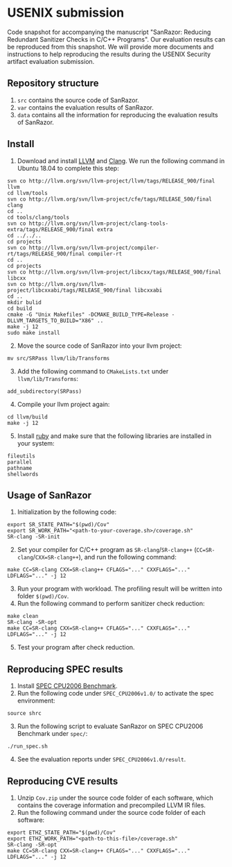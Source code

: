 # USENIX submission
Code snapshot for accompanying the manuscript "SanRazor: Reducing Redundant Sanitizer Checks in C/C++ Programs". Our evaluation results can be reproduced from this snapshot. We will provide more documents and instructions to help reproducing the results during the USENIX Security artifact evaluation submission.

## Repository structure
1. `src` contains the source code of SanRazor.
2. `var` contains the evaluation results of SanRazor.
3. `data` contains all the information for reproducing the evaluation results of SanRazor.

## Install
1. Download and install [LLVM](https://llvm.org/docs/GettingStarted.html) and [Clang](https://clang.llvm.org/get_started.html).
We run the following command in Ubuntu 18.04 to complete this step:
```
svn co http://llvm.org/svn/llvm-project/llvm/tags/RELEASE_900/final llvm
cd llvm/tools
svn co http://llvm.org/svn/llvm-project/cfe/tags/RELEASE_500/final clang
cd ..
cd tools/clang/tools
svn co http://llvm.org/svn/llvm-project/clang-tools-extra/tags/RELEASE_900/final extra
cd ../../..
cd projects
svn co http://llvm.org/svn/llvm-project/compiler-rt/tags/RELEASE_900/final compiler-rt
cd ..
cd projects
svn co http://llvm.org/svn/llvm-project/libcxx/tags/RELEASE_900/final libcxx
svn co http://llvm.org/svn/llvm-project/libcxxabi/tags/RELEASE_900/final libcxxabi
cd ..
mkdir bulid
cd build
cmake -G "Unix Makefiles" -DCMAKE_BUILD_TYPE=Release -DLLVM_TARGETS_TO_BUILD="X86" ..
make -j 12
sudo make install
```
2. Move the source code of SanRazor into your llvm project:
```
mv src/SRPass llvm/lib/Transforms
```
3. Add the following command to `CMakeLists.txt` under `llvm/lib/Transforms`:
```
add_subdirectory(SRPass)
```
4. Compile your llvm project again:
```
cd llvm/build
make -j 12
```
5. Install [ruby](https://www.ruby-lang.org/en/documentation/installation/) and make sure that the following libraries are installed in your system:
```
fileutils
parallel
pathname
shellwords
```

## Usage of SanRazor
1. Initialization by the following code:
```
export SR_STATE_PATH="$(pwd)/Cov"
export SR_WORK_PATH="<path-to-your-coverage.sh>/coverage.sh"
SR-clang -SR-init
```
2. Set your compiler for C/C++ program as `SR-clang`/`SR-clang++` (`CC=SR-clang`/`CXX=SR-clang++`), and run the following command:
```
make CC=SR-clang CXX=SR-clang++ CFLAGS="..." CXXFLAGS="..." LDFLAGS="..." -j 12
```
3. Run your program with workload. The profiling result will be written into folder `$(pwd)/Cov`.
4. Run the following command to perform sanitizer check reduction:
```
make clean
SR-clang -SR-opt
make CC=SR-clang CXX=SR-clang++ CFLAGS="..." CXXFLAGS="..." LDFLAGS="..." -j 12
```
5. Test your program after check reduction.

## Reproducing SPEC results
1. Install [SPEC CPU2006 Benchmark](https://www.spec.org/cpu2006/).
2. Run the following code under `SPEC_CPU2006v1.0/` to activate the spec environment:
```
source shrc
```
3. Run the following script to evaluate SanRazor on SPEC CPU2006 Benchmark under `spec/`:
```
./run_spec.sh
```
4. See the evaluation reports under `SPEC_CPU2006v1.0/result`.

## Reproducing CVE results
1. Unzip `Cov.zip` under the source code folder of each software, which contains the coverage information and precompiled LLVM IR files.
2. Run the following command under the source code folder of each software:
```
export ETHZ_STATE_PATH="$(pwd)/Cov"
export ETHZ_WORK_PATH="<path-to-this-file>/coverage.sh"
SR-clang -SR-opt
make CC=SR-clang CXX=SR-clang++ CFLAGS="..." CXXFLAGS="..." LDFLAGS="..." -j 12
```
